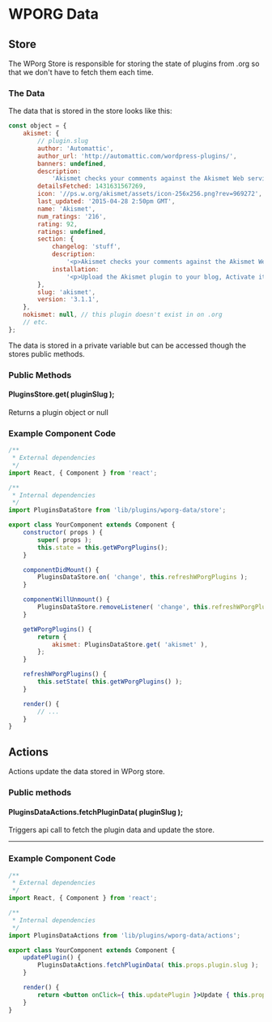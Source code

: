 # WPORG Data

## Store

The WPorg Store is responsible for storing the state of plugins from .org so that we don't have to fetch them each time.

### The Data

The data that is stored in the store looks like this:

```js
const object = {
	akismet: {
		// plugin.slug
		author: 'Automattic',
		author_url: 'http://automattic.com/wordpress-plugins/',
		banners: undefined,
		description:
			'Akismet checks your comments against the Akismet Web service to see if they look like spam or not.',
		detailsFetched: 1431631567269,
		icon: '//ps.w.org/akismet/assets/icon-256x256.png?rev=969272',
		last_updated: '2015-04-28 2:50pm GMT',
		name: 'Akismet',
		num_ratings: '216',
		rating: 92,
		ratings: undefined,
		section: {
			changelog: 'stuff',
			description:
				'<p>Akismet checks your comments against the Akismet Web service to see if they look like spam or not and lets you review the spam it catches under your blog\'s "Comments" admin screen.</p>↵↵<p>Major features in Akismet include:</p>↵↵<ul>↵<li>Automatically checks all comments and filters out the ones that look like spam.</li>↵<li>Each comment has a status history, so you can easily see which comments were caught or cleared by Akismet and which were spammed or unspammed by a moderator.</li>↵<li>URLs are shown in the comment body to reveal hidden or misleading links.</li>↵<li>Moderators can see the number of approved comments for each user.</li>↵<li>A discard feature that outright blocks the worst spam, saving you disk space and speeding up your site.</li>↵</ul>↵↵<p>PS: You\'ll need an <a href="http://akismet.com/get/">Akismet.com API key</a> to use it.  Keys are free for personal blogs; paid subscriptions are available for businesses and commercial sites.</p>',
			installation:
				'<p>Upload the Akismet plugin to your blog, Activate it, then enter your <a href="http://akismet.com/get/">Akismet.com API key</a>.</p>↵↵<p>1, 2, 3: You\'re done!</p>',
		},
		slug: 'akismet',
		version: '3.1.1',
	},
	nokismet: null, // this plugin doesn't exist in on .org
	// etc.
};
```

The data is stored in a private variable but can be accessed though the stores public methods.

### Public Methods

#### PluginsStore.get( pluginSlug );

Returns a plugin object or null

### Example Component Code

```js
/**
 * External dependencies
 */
import React, { Component } from 'react';

/**
 * Internal dependencies
 */
import PluginsDataStore from 'lib/plugins/wporg-data/store';

export class YourComponent extends Component {
	constructor( props ) {
		super( props );
		this.state = this.getWPorgPlugins();
	}

	componentDidMount() {
		PluginsDataStore.on( 'change', this.refreshWPorgPlugins );
	}

	componentWillUnmount() {
		PluginsDataStore.removeListener( 'change', this.refreshWPorgPlugins );
	}

	getWPorgPlugins() {
		return {
			akismet: PluginsDataStore.get( 'akismet' ),
		};
	}

	refreshWPorgPlugins() {
		this.setState( this.getWPorgPlugins() );
	}

	render() {
		// ...
	}
}
```

## Actions

Actions update the data stored in WPorg store.

### Public methods

#### PluginsDataActions.fetchPluginData( pluginSlug );

Triggers api call to fetch the plugin data and update the store.

---

### Example Component Code

```jsx
/**
 * External dependencies
 */
import React, { Component } from 'react';

/**
 * Internal dependencies
 */
import PluginsDataActions from 'lib/plugins/wporg-data/actions';

export class YourComponent extends Component {
	updatePlugin() {
		PluginsDataActions.fetchPluginData( this.props.plugin.slug );
	}

	render() {
		return <button onClick={ this.updatePlugin }>Update { this.props.plugin.name }</button>;
	}
}
```
